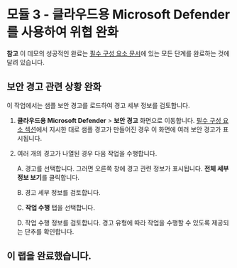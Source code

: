 # <a name="module-3---mitigate-threats-using-microsoft-defender-for-cloud"></a>모듈 3 - 클라우드용 Microsoft Defender를 사용하여 위협 완화

**참고** 이 데모의 성공적인 완료는 [필수 구성 요소 문서](00-prerequisites.md)에 있는 모든 단계를 완료하는 것에 달려 있습니다. 

## <a name="mitigate-security-alerts"></a>보안 경고 관련 상황 완화

이 작업에서는 샘플 보안 경고를 로드하여 경고 세부 정보를 검토합니다.

1. **클라우드용 Microsoft Defender** > **보안 경고** 화면으로 이동합니다. [필수 구성 요소 섹션](00-prerequisites.md#Deploy-sample-alerts-for-Demo-in-Module-2)에서 지시한 대로 샘플 경고가 만들어진 경우 이 화면에 여러 보안 경고가 표시됩니다.

1. 여러 개의 경고가 나열된 경우 다음 작업을 수행합니다.

    A. 경고를 선택합니다. 그러면 오른쪽 창에 경고 관련 정보가 표시됩니다.  **전체 세부 정보 보기**를 클릭합니다.

    B. 경고 세부 정보를 검토합니다.

    C. **작업 수행** 탭을 선택합니다.

    D. 작업 수행 정보를 검토합니다. 경고 유형에 따라 작업을 수행할 수 있도록 제공되는 단추를 확인합니다.

## <a name="you-have-completed-the-lab"></a>이 랩을 완료했습니다.
